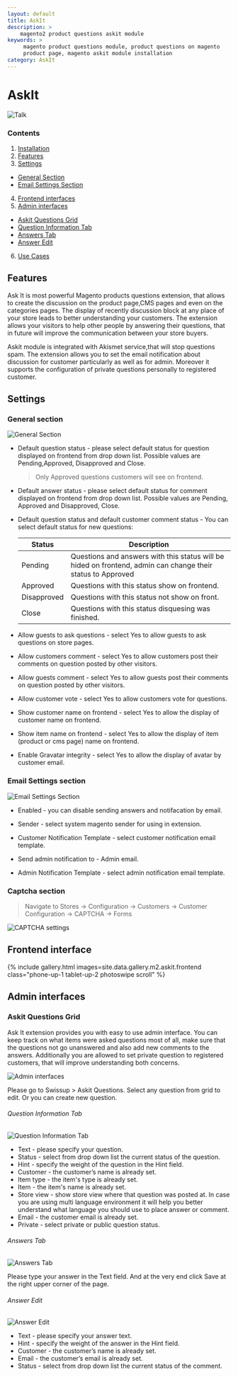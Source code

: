 ```yaml
---
layout: default
title: AskIt
description: >
    magento2 product questions askit module
keywords: >
     magento product questions module, product questions on magento
     product page, magento askit module installation
category: AskIt
---
```


# AskIt

![Talk](/images/m2/askit/talk.png)

### Contents

1. [Installation](installation/)
2. [Features](#features)
3. [Settings](#settings)
 - [General Section](#general-section)
 - [Email Settings Section](#email-settings-section)
4. [Frontend interfaces](#frontend-interfaces)
5. [Admin interfaces](#admin-interfaces)
 - [Askit Questions Grid](#askit-questions-grid)
 - [Question Information Tab](#question-information-tab)
 - [Answers Tab](#answers-tab)
 - [Answer Edit](#answer-edit)
6. [Use Cases](use-cases/)

## Features

Ask It is most powerful Magento products questions extension, that allows to create the discussion on the product page,CMS pages and even on the categories pages. The display of recently discussion block at any place of your store leads to better understanding your customers. The extension allows your visitors to help other people by answering their questions, that in future will improve the communication between your store buyers.

Askit module is integrated with Akismet service,that will stop questions spam. The extension allows you to set the email notification about discussion for customer particularly as well as for admin. Moreover it supports the configuration of private questions personally to registered customer.

## Settings

### General section

![General Section](/images/m2/askit/general-section.png)

 *  Default question status - please select default status for question displayed
    on frontend from drop down list. Possible values are Pending,Approved,
    Disapproved and Close.

    > Only Approved questions customers will see on frontend.

 *  Default answer status - please select default status for comment displayed
    on frontend from drop down list. Possible values are Pending, Approved and
    Disapproved, Close.

 *  Default question status and default customer comment status - You can select
    default status for new questions:

    Status | Description
    -------|------------
    Pending | Questions and answers with this status will be hided on frontend, admin can change their status to Approved
    Approved | Questions with this status show on frontend.
    Disapproved | Questions with this status not show on front.
    Close | Questions with this status disquesing was finished.

 *  Allow guests to ask questions - select Yes to allow guests to ask questions on store pages.

 *  Allow customers comment - select Yes to allow customers post their comments
    on question posted by other visitors.

 *  Allow guests comment - select Yes to allow guests post their comments on
    question posted by other visitors.

 *  Allow customer vote - select Yes to allow customers vote for questions.

 *  Show customer name on frontend - select Yes to allow the display of customer name on frontend.

 *  Show item name on frontend - select Yes to allow the display of item
    (product or cms page) name on frontend.

 *  Enable Gravatar integrity - select Yes to allow the display of avatar
    by customer email.

### Email Settings section

![Email Settings Section](/images/m2/askit/email-section.png)

 *  Enabled - you can disable sending answers and notifacation by email.

 *  Sender - select system magento sender for using in extension.

 *  Customer Notification Template - select customer notification email template.

 *  Send admin notification to - Admin email.

 *  Admin Notification Template - select admin notification email template.

### Captcha section

> Navigate to Stores -> Configuration -> Customers -> Customer Configuration -> CAPTCHA -> Forms

![CAPTCHA settings](/images/m2/askit/captcha-config.png)

## Frontend interface

{% include gallery.html images=site.data.gallery.m2.askit.frontend class="phone-up-1 tablet-up-2 photoswipe scroll" %}

## Admin interfaces

### Askit Questions Grid

Ask It extension provides you with easy to use admin interface. You can keep track on what items were asked questions most of all, make sure that the questions not go unanswered and also add new comments to the answers. Additionally you are allowed to set private question to registered customers, that will improve understanding both concerns.

![Admin interfaces](/images/m2/askit/grid.png)

Please go to Swissup > Askit Questions. Select any question from grid to edit. Or you can create new question.

###### Question Information Tab

![Question Information Tab](/images/m2/askit/information-tab.png)

* Text - please specify your question.
* Status - select from drop down list the current status of the question.
* Hint - specify the weight of the question in the Hint field.
* Customer - the customer’s name is already set.
* Item type - the item's type is already set.
* Item - the item's name is already set.
* Store view - show store view where that question was posted at. In case you are using multi language environment it will help you better understand what language you should use to place answer or comment.
* Email - the customer email is already set.
* Private - select private or public question status.

###### Answers Tab

![Answers Tab](/images/m2/askit/answers-tab.png)

Please type your answer in the Text field. And at the very end click Save at the right upper corner of the page.


###### Answer Edit

![Answer Edit](/images/m2/askit/answer-edit.png)

* Text - please specify your answer text.
* Hint - specify the weight of the answer in the Hint field.
* Customer - the customer’s name is already set.
* Email - the customer’s email is already set.
* Status - select from drop down list the current status of the comment.
